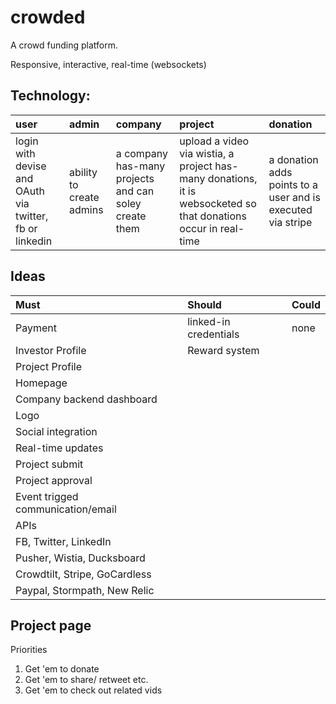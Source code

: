 crowded
=======

A crowd funding platform.

Responsive, interactive, real-time (websockets)

Technology:
---
|user |admin |company |project |donation |
|:--|:--|:--|:---|:---|
|login with devise and OAuth via twitter, fb or linkedin | ability to create admins | a company has-many projects and can soley create them| upload a video via wistia, a project has-many donations, it is websocketed so that donations occur in real-time| a donation adds points to a user and is executed via stripe |

Ideas
---

|Must |Should |Could |
|:--- |:----- |:---- |
|Payment |linked-in credentials |none|
|Investor Profile | Reward system | |
|Project Profile |||
|Homepage|||
|Company backend dashboard|||
|Logo|||
|Social integration|||
|Real-time updates|||
|Project submit|||
|Project approval|||
|Event trigged communication/email|||
|APIs|||
|FB, Twitter, LinkedIn|||
|Pusher, Wistia, Ducksboard|||
| Crowdtilt, Stripe, GoCardless|||
| Paypal, Stormpath, New Relic|||

Project page
---
Priorities

1. Get 'em to donate
2. Get 'em to share/ retweet etc.
3. Get 'em to check out related vids
